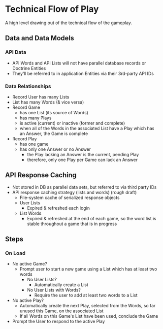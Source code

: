 Technical Flow of Play
======================

A high level drawing out of the technical flow of the gameplay.

Data and Data Models
--------------------

### API Data
  
  - API Words and API Lists will not have parallel database records or Doctrine
    Entities
  - They'll be referred to in application Entities via their 3rd-party API IDs

### Data Relationships

  - Record User has many Lists
  - List has many Words (& vice versa)
  - Record Game
    - has one List (its source of Words)
    - has many Plays
    - is active (current) or inactive (former and complete)
    - when all of the Words in the associated List have a Play which has an
      Answer, the Game is complete
  - Record Play
    - has one game
    - has only one Answer or no Answer
      - the Play lacking an Answer is the current, pending Play
      - therefore, only one Play per Game can lack an Answer

API Response Caching
--------------------

  - Not stored in DB as parallel data sets, but referred to via third party IDs
  - API response caching strategy (lists and words) (rough draft)
    - File-system cache of serialized response objects
    - User Lists
	    - Expired & refreshed each login
	- List Words
	    - Expired & refreshed at the end of each game, so the word list is
	      stable throughout a game that is in progress

Steps
-----
  
### On Load

  - No active Game?
    - Prompt user to start a new game using a List which has at least two words
	  - No User Lists?
	    - Automatically create a List
	  - No User Lists with Words?
	    - Require the user to add at least two words to a List
  - No active Play?
    - Automatically create the next Play, selected from the Words, so far
      unused this Game, on the associated List
    - If all Words on this Game's List have been used, conclude the Game
  - Prompt the User to respond to the active Play